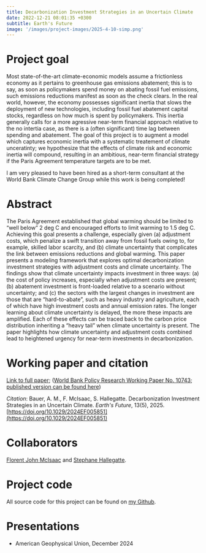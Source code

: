 ```yaml
---
title: Decarbonization Investment Strategies in an Uncertain Climate
date: 2022-12-21 08:01:35 +0300
subtitle: Earth's Future
image: '/images/project-images/2025-4-10-simp.png'
---
```


# Project goal 
Most state-of-the-art climate-economic models assume a frictionless economy as it pertains to greenhouse gas emissions abatement; this is to say, as soon as policymakers spend money on abating fossil fuel emissions, such emissions reductions manifest as soon as the check clears. In the real world, however, the economy possesses significant inertia that slows the deployment of new technologies, including fossil fuel abatement capital stocks, regardless on how much is spent by policymakers. This inertia generally calls for a more agressive near-term financial approach relative to the no intertia case, as there is a (often significant) time lag between spending and abatement. The goal of this project is to augment a model which captures economic inertia with a systematic treatement of climate unceratinty; we hypothesize that the effects of climate risk and economic inertia will compound, resulting in an ambitious, near-term financial strategy if the Paris Agreement temperature targets are to be met.

I am very pleased to have been hired as a short-term consultant at the World Bank Climate Change Group while this work is being completed!

# Abstract
The Paris Agreement established that global warming should be limited to “well below” 2 deg C and encouraged efforts to limit warming to 1.5 deg C. Achieving this goal presents a challenge, especially given (a) adjustment costs, which penalize a swift transition away from fossil fuels owing to, for example, skilled labor scarcity, and (b) climate uncertainty that complicates the link between emissions reductions and global warming. This paper presents a modeling framework that explores optimal decarbonization investment strategies with adjustment costs and climate uncertainty. The findings show that climate uncertainty impacts investment in three ways: (a) the cost of policy increases, especially when adjustment costs are present; (b) abatement investment is front-loaded relative to a scenario without uncertainty; and (c) the sectors with the largest changes in investment are those that are “hard-to-abate”, such as heavy industry and agriculture, each of which have high investment costs and annual emission rates. The longer learning about climate uncertainty is delayed, the more these impacts are amplified. Each of these effects can be traced back to the carbon price distribution inheriting a “heavy tail” when climate uncertainty is present. The paper highlights how climate uncertainty and adjustment costs combined lead to heightened urgency for near-term investments in decarbonization.

# Working paper and citation
[Link to full paper](/files/papers/decarb-uncertain-climate/BMH-EarthsFuture-Accepted.pdf); ([World Bank Policy Research Working Paper No. 10743](https://documents.worldbank.org/en/publication/documents-reports/documentdetail/099829103282438373/idu1f2d86d77127091490d1a6df1dc342f15d10b); [published version can be found here](https://agupubs.onlinelibrary.wiley.com/doi/10.1029/2024EF005851))

_Citation_: Bauer, A. M., F. McIsaac, S. Hallegatte. Decarbonization Investment Strategies in an Uncertain Climate. *Earth's Future*, 13(5), 2025. [https://doi.org/10.1029/2024EF005851](https://doi.org/10.1029/2024EF005851)

# Collaborators
[Florent John McIsaac](https://florent.mcisaac.fr/) and [Stephane Hallegatte](https://www.worldbank.org/en/about/people/s/stephane-hallegatte).

# Project code
All source code for this project can be found on [my Github](https://github.com/adam-bauer-34/BMH-delayed-learning-reprod).

# Presentations
- American Geophysical Union, December 2024